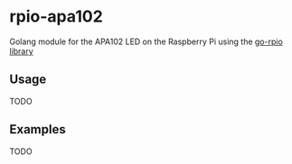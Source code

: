 # rpio-apa102

Golang module for the APA102 LED on the Raspberry Pi using the 
[go-rpio library](github.com/stianeikeland/go-rpio)

## Usage

TODO

## Examples

TODO